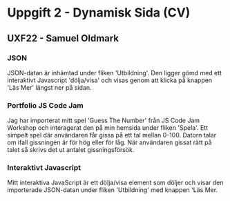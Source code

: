 # Uppgift 2 - Dynamisk Sida (CV)


## UXF22 - Samuel Oldmark

### JSON
JSON-datan är inhämtad under fliken 'Utbildning'. Den ligger gömd med ett interaktivt Javascript 'dölja/visa' och visas genom att klicka på knappen 'Läs Mer' längst ner på sidan. 

### Portfolio JS Code Jam
Jag har importerat mitt spel 'Guess The Number' från JS Code Jam Workshop och interagerat den på min hemsida under fliken 'Spela'. Ett simpelt spel där användaren får gissa på ett tal mellan 0-100. Datorn talar om ifall gissningen är för hög eller för låg. När användaren gissat rätt på talet så skrivs det ut antalet gissningsförsök. 

### Interaktivt Javascript
Mitt interaktiva JavaScript är ett dölja/visa element som döljer och visar den importerade JSON-datan under fliken 'Utbildning' med knappen 'Läs Mer.